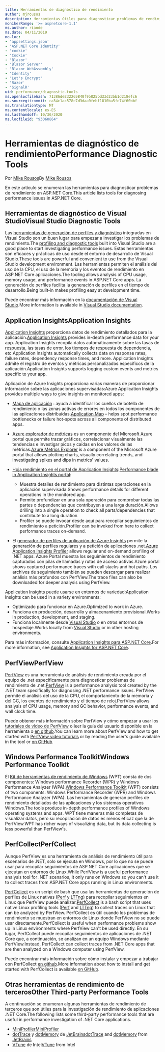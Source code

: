 ```yaml
---
title: Herramientas de diagnóstico de rendimiento
author: mjrousos
description: Herramientas útiles para diagnosticar problemas de rendimiento en aplicaciones de ASP.NET Core.
monikerRange: '>= aspnetcore-1.1'
ms.author: riande
ms.date: 04/11/2019
no-loc:
- 'appsettings.json'
- 'ASP.NET Core Identity'
- 'cookie'
- 'Cookie'
- 'Blazor'
- 'Blazor Server'
- 'Blazor WebAssembly'
- 'Identity'
- "Let's Encrypt"
- 'Razor'
- 'SignalR'
uid: performance/diagnostic-tools
ms.openlocfilehash: 71386de232265840f9b825bd33d23bb1d218efc6
ms.sourcegitcommit: ca34c1ac578e7d3daa0febf1810ba5fc74f60bbf
ms.translationtype: MT
ms.contentlocale: es-ES
ms.lasthandoff: 10/30/2020
ms.locfileid: "93060864"
---
```

# <a name="performance-diagnostic-tools"></a><span data-ttu-id="817b7-103">Herramientas de diagnóstico de rendimiento</span><span class="sxs-lookup"><span data-stu-id="817b7-103">Performance Diagnostic Tools</span></span>

<span data-ttu-id="817b7-104">Por [Mike Rousos](https://github.com/mjrousos)</span><span class="sxs-lookup"><span data-stu-id="817b7-104">By [Mike Rousos](https://github.com/mjrousos)</span></span>

<span data-ttu-id="817b7-105">En este artículo se enumeran las herramientas para diagnosticar problemas de rendimiento en ASP.NET Core.</span><span class="sxs-lookup"><span data-stu-id="817b7-105">This article lists tools for diagnosing performance issues in ASP.NET Core.</span></span>

## <a name="visual-studio-diagnostic-tools"></a><span data-ttu-id="817b7-106">Herramientas de diagnóstico de Visual Studio</span><span class="sxs-lookup"><span data-stu-id="817b7-106">Visual Studio Diagnostic Tools</span></span>

<span data-ttu-id="817b7-107">Las [herramientas de generación de perfiles y diagnóstico](/visualstudio/profiling) integradas en Visual Studio son un buen lugar para empezar a investigar los problemas de rendimiento.</span><span class="sxs-lookup"><span data-stu-id="817b7-107">The [profiling and diagnostic tools](/visualstudio/profiling) built into Visual Studio are a good place to start investigating performance issues.</span></span> <span data-ttu-id="817b7-108">Estas herramientas son eficaces y prácticas de uso desde el entorno de desarrollo de Visual Studio.</span><span class="sxs-lookup"><span data-stu-id="817b7-108">These tools are powerful and convenient to use from the Visual Studio development environment.</span></span> <span data-ttu-id="817b7-109">Las herramientas permiten el análisis del uso de la CPU, el uso de la memoria y los eventos de rendimiento en ASP.NET Core aplicaciones.</span><span class="sxs-lookup"><span data-stu-id="817b7-109">The tooling allows analysis of CPU usage, memory usage, and performance events in ASP.NET Core apps.</span></span> <span data-ttu-id="817b7-110">La generación de perfiles facilita la generación de perfiles en el tiempo de desarrollo.</span><span class="sxs-lookup"><span data-stu-id="817b7-110">Being built-in makes profiling easy at development time.</span></span>

<span data-ttu-id="817b7-111">Puede encontrar más información en la [documentación de Visual Studio](/visualstudio/profiling/profiling-overview).</span><span class="sxs-lookup"><span data-stu-id="817b7-111">More information is available in [Visual Studio documentation](/visualstudio/profiling/profiling-overview).</span></span>

## <a name="application-insights"></a><span data-ttu-id="817b7-112">Application Insights</span><span class="sxs-lookup"><span data-stu-id="817b7-112">Application Insights</span></span>

<span data-ttu-id="817b7-113">[Application Insights](/azure/application-insights/app-insights-overview) proporciona datos de rendimiento detallados para la aplicación.</span><span class="sxs-lookup"><span data-stu-id="817b7-113">[Application Insights](/azure/application-insights/app-insights-overview) provides in-depth performance data for your app.</span></span> <span data-ttu-id="817b7-114">Application Insights recopila datos automáticamente sobre las tasas de respuesta, las tasas de error, los tiempos de respuesta de dependencia, etc.</span><span class="sxs-lookup"><span data-stu-id="817b7-114">Application Insights automatically collects data on response rates, failure rates, dependency response times, and more.</span></span> <span data-ttu-id="817b7-115">Application Insights admite el registro de eventos y métricas personalizados específicos de la aplicación.</span><span class="sxs-lookup"><span data-stu-id="817b7-115">Application Insights supports logging custom events and metrics specific to your app.</span></span>

<span data-ttu-id="817b7-116">Aplicación de Azure Insights proporciona varias maneras de proporcionar información sobre las aplicaciones supervisadas:</span><span class="sxs-lookup"><span data-stu-id="817b7-116">Azure Application Insights provides multiple ways to give insights on monitored apps:</span></span>

- <span data-ttu-id="817b7-117">[Mapa de aplicación](/azure/application-insights/app-insights-app-map) : ayuda a identificar los cuellos de botella de rendimiento o las zonas activas de errores en todos los componentes de las aplicaciones distribuidas.</span><span class="sxs-lookup"><span data-stu-id="817b7-117">[Application Map](/azure/application-insights/app-insights-app-map) – helps spot performance bottlenecks or failure hot-spots across all components of distributed apps.</span></span>
- <span data-ttu-id="817b7-118">[Azure explorador de métricas](/azure/azure-monitor/platform/metrics-getting-started) es un componente del Microsoft Azure portal que permite trazar gráficos, correlacionar visualmente las tendencias e investigar picos y caídas en los valores de las métricas.</span><span class="sxs-lookup"><span data-stu-id="817b7-118">[Azure Metrics Explorer](/azure/azure-monitor/platform/metrics-getting-started) is a component of the Microsoft Azure portal that allows plotting charts, visually correlating trends, and investigating spikes and dips in metrics' values.</span></span>
- <span data-ttu-id="817b7-119">[Hoja rendimiento en el portal de Application Insights](/azure/application-insights/app-insights-tutorial-performance):</span><span class="sxs-lookup"><span data-stu-id="817b7-119">[Performance blade in Application Insights portal](/azure/application-insights/app-insights-tutorial-performance):</span></span>

  - <span data-ttu-id="817b7-120">Muestra detalles de rendimiento para distintas operaciones en la aplicación supervisada.</span><span class="sxs-lookup"><span data-stu-id="817b7-120">Shows performance details for different operations in the monitored app.</span></span>
  - <span data-ttu-id="817b7-121">Permite profundizar en una sola operación para comprobar todas las partes o dependencias que contribuyen a una larga duración.</span><span class="sxs-lookup"><span data-stu-id="817b7-121">Allows drilling into a single operation to check all parts/dependencies that contribute to a long duration.</span></span>
  - <span data-ttu-id="817b7-122">Profiler se puede invocar desde aquí para recopilar seguimientos de rendimiento a petición.</span><span class="sxs-lookup"><span data-stu-id="817b7-122">Profiler can be invoked from here to collect performance traces on-demand.</span></span>

- <span data-ttu-id="817b7-123">El [generador de perfiles de aplicación de Azure Insights](/azure/azure-monitor/app/profiler) permite la generación de perfiles regulares y a petición de aplicaciones .net.</span><span class="sxs-lookup"><span data-stu-id="817b7-123">[Azure Application Insights Profiler](/azure/azure-monitor/app/profiler) allows regular and on-demand profiling of .NET apps.</span></span>  <span data-ttu-id="817b7-124">Azure Portal muestra los seguimientos de rendimiento capturados con pilas de llamadas y rutas de acceso activas.</span><span class="sxs-lookup"><span data-stu-id="817b7-124">Azure portal shows captured performance traces with call stacks and hot paths.</span></span> <span data-ttu-id="817b7-125">Los archivos de seguimiento también se pueden descargar para realizar análisis más profundos con PerfView.</span><span class="sxs-lookup"><span data-stu-id="817b7-125">The trace files can also be downloaded for deeper analysis using PerfView.</span></span>

<span data-ttu-id="817b7-126">Application Insights puede usarse en entornos de variedad:</span><span class="sxs-lookup"><span data-stu-id="817b7-126">Application Insights can be used in a variety environments:</span></span>

- <span data-ttu-id="817b7-127">Optimizado para funcionar en Azure.</span><span class="sxs-lookup"><span data-stu-id="817b7-127">Optimized to work in Azure.</span></span>
- <span data-ttu-id="817b7-128">Funciona en producción, desarrollo y almacenamiento provisional.</span><span class="sxs-lookup"><span data-stu-id="817b7-128">Works in production, development, and staging.</span></span>
- <span data-ttu-id="817b7-129">Funciona localmente desde [Visual Studio](/azure/application-insights/app-insights-visual-studio) o en otros entornos de hospedaje.</span><span class="sxs-lookup"><span data-stu-id="817b7-129">Works locally from [Visual Studio](/azure/application-insights/app-insights-visual-studio) or in other hosting environments.</span></span>

<span data-ttu-id="817b7-130">Para más información, consulte [Application Insights para ASP.NET Core](/azure/application-insights/app-insights-asp-net-core).</span><span class="sxs-lookup"><span data-stu-id="817b7-130">For more information, see [Application Insights for ASP.NET Core](/azure/application-insights/app-insights-asp-net-core).</span></span>

## <a name="perfview"></a><span data-ttu-id="817b7-131">PerfView</span><span class="sxs-lookup"><span data-stu-id="817b7-131">PerfView</span></span>

<span data-ttu-id="817b7-132">[PerfView](https://github.com/Microsoft/perfview) es una herramienta de análisis de rendimiento creada por el equipo de .net específicamente para diagnosticar problemas de rendimiento de .net.</span><span class="sxs-lookup"><span data-stu-id="817b7-132">[PerfView](https://github.com/Microsoft/perfview) is a performance analysis tool created by the .NET team specifically for diagnosing .NET performance issues.</span></span> <span data-ttu-id="817b7-133">PerfView permite el análisis del uso de la CPU, el comportamiento de la memoria y del GC, los eventos de rendimiento y el tiempo de reloj.</span><span class="sxs-lookup"><span data-stu-id="817b7-133">PerfView allows analysis of CPU usage, memory and GC behavior, performance events, and wall clock time.</span></span>

<span data-ttu-id="817b7-134">Puede obtener más información sobre PerfView y cómo empezar a usar los [tutoriales de vídeo de PerfView](https://channel9.msdn.com/Series/PerfView-Tutorial) o leer la guía del usuario disponible en la herramienta o [en github](https://github.com/Microsoft/perfview).</span><span class="sxs-lookup"><span data-stu-id="817b7-134">You can learn more about PerfView and how to get started with [PerfView video tutorials](https://channel9.msdn.com/Series/PerfView-Tutorial) or by reading the user's guide available in the tool or [on GitHub](https://github.com/Microsoft/perfview).</span></span>

## <a name="windows-performance-toolkit"></a><span data-ttu-id="817b7-135">Windows Performance Toolkit</span><span class="sxs-lookup"><span data-stu-id="817b7-135">Windows Performance Toolkit</span></span>

<span data-ttu-id="817b7-136">El [Kit de herramientas de rendimiento de Windows](/windows-hardware/test/wpt/) (WPT) consta de dos componentes: Windows performance Recorder (WPR) y Windows Performance Analyzer (WPA).</span><span class="sxs-lookup"><span data-stu-id="817b7-136">[Windows Performance Toolkit](/windows-hardware/test/wpt/) (WPT) consists of two components: Windows Performance Recorder (WPR) and Windows Performance Analyzer (WPA).</span></span> <span data-ttu-id="817b7-137">Las herramientas de generan perfiles de rendimiento detallados de las aplicaciones y los sistemas operativos Windows.</span><span class="sxs-lookup"><span data-stu-id="817b7-137">The tools produce in-depth performance profiles of Windows operating systems and apps.</span></span> <span data-ttu-id="817b7-138">WPT tiene maneras más completas de visualizar datos, pero su recopilación de datos es menos eficaz que la de PerfView.</span><span class="sxs-lookup"><span data-stu-id="817b7-138">WPT has richer ways of visualizing data, but its data collecting is less powerful than PerfView's.</span></span>

## <a name="perfcollect"></a><span data-ttu-id="817b7-139">PerfCollect</span><span class="sxs-lookup"><span data-stu-id="817b7-139">PerfCollect</span></span>

<span data-ttu-id="817b7-140">Aunque PerfView es una herramienta de análisis de rendimiento útil para escenarios de .NET, solo se ejecuta en Windows, por lo que no se puede usar para recopilar seguimientos de ASP.NET Core aplicaciones que se ejecutan en entornos de Linux.</span><span class="sxs-lookup"><span data-stu-id="817b7-140">While PerfView is a useful performance analysis tool for .NET scenarios, it only runs on Windows so you can't use it to collect traces from ASP.NET Core apps running in Linux environments.</span></span>

<span data-ttu-id="817b7-141">[PerfCollect](https://github.com/dotnet/coreclr/blob/master/Documentation/project-docs/linux-performance-tracing.md) es un script de bash que usa las herramientas de generación de perfiles de Linux nativas ([Perf](https://perf.wiki.kernel.org/index.php/Main_Page) y [LTTng](https://lttng.org/)) para recopilar seguimientos en Linux que PerfView puede analizar.</span><span class="sxs-lookup"><span data-stu-id="817b7-141">[PerfCollect](https://github.com/dotnet/coreclr/blob/master/Documentation/project-docs/linux-performance-tracing.md) is a bash script that uses native Linux profiling tools ([Perf](https://perf.wiki.kernel.org/index.php/Main_Page) and [LTTng](https://lttng.org/)) to collect traces on Linux that can be analyzed by PerfView.</span></span> <span data-ttu-id="817b7-142">PerfCollect es útil cuando los problemas de rendimiento se muestran en entornos de Linux donde PerfView no se puede usar directamente.</span><span class="sxs-lookup"><span data-stu-id="817b7-142">PerfCollect is useful when performance problems show up in Linux environments where PerfView can't be used directly.</span></span> <span data-ttu-id="817b7-143">En su lugar, PerfCollect puede recopilar seguimientos de aplicaciones de .NET Core que, a continuación, se analizan en un equipo Windows mediante PerfView.</span><span class="sxs-lookup"><span data-stu-id="817b7-143">Instead, PerfCollect can collect traces from .NET Core apps that are then analyzed on a Windows computer using PerfView.</span></span>

<span data-ttu-id="817b7-144">Puede encontrar más información sobre cómo instalar y empezar a trabajar con PerfCollect [en github](https://github.com/dotnet/coreclr/blob/master/Documentation/project-docs/linux-performance-tracing.md).</span><span class="sxs-lookup"><span data-stu-id="817b7-144">More information about how to install and get started with PerfCollect is available [on GitHub](https://github.com/dotnet/coreclr/blob/master/Documentation/project-docs/linux-performance-tracing.md).</span></span>

## <a name="other-third-party-performance-tools"></a><span data-ttu-id="817b7-145">Otras herramientas de rendimiento de terceros</span><span class="sxs-lookup"><span data-stu-id="817b7-145">Other Third-party Performance Tools</span></span>

<span data-ttu-id="817b7-146">A continuación se enumeran algunas herramientas de rendimiento de terceros que son útiles para la investigación de rendimiento de aplicaciones .NET Core.</span><span class="sxs-lookup"><span data-stu-id="817b7-146">The following lists some third-party performance tools that are useful in performance investigation of .NET Core applications.</span></span>

- [<span data-ttu-id="817b7-147">MiniProfiler</span><span class="sxs-lookup"><span data-stu-id="817b7-147">MiniProfiler</span></span>](https://miniprofiler.com/)
- <span data-ttu-id="817b7-148">[dotTrace](https://www.jetbrains.com/profiler/) y [dotMemory](https://www.jetbrains.com/dotmemory/) de [JetBrains](https://www.jetbrains.com/)</span><span class="sxs-lookup"><span data-stu-id="817b7-148">[dotTrace](https://www.jetbrains.com/profiler/) and [dotMemory](https://www.jetbrains.com/dotmemory/) from [JetBrains](https://www.jetbrains.com/)</span></span>
- <span data-ttu-id="817b7-149">[VTune](https://software.intel.com/content/www/us/en/develop/tools/vtune-profiler.html) de Intel</span><span class="sxs-lookup"><span data-stu-id="817b7-149">[VTune](https://software.intel.com/content/www/us/en/develop/tools/vtune-profiler.html) from Intel</span></span>

